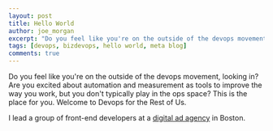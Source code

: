 ```yaml
---
layout: post
title: Hello World
author: joe_morgan
excerpt: "Do you feel like you're on the outside of the devops movement, looking in? Are you excited about automation and measurement as tools to improve the way you work, but you don't typically play in the ops space? This is the place for you. Welcome to Devops for the Rest of Us."
tags: [devops, bizdevops, hello world, meta blog]
comments: true
---
```


Do you feel like you're on the outside of the devops movement, looking in? Are you excited about automation and measurement as tools to improve the way you work, but you don't typically play in the ops space? This is the place for you. Welcome to Devops for the Rest of Us.

I lead a group of front-end developers at a [digital ad agency](http://sapientnitro.com "SapientNitro.com") in Boston.

